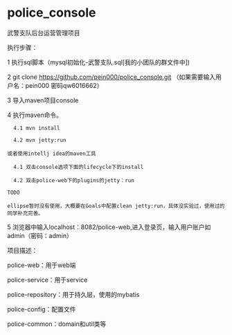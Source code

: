 # police_console

武警支队后台运营管理项目



执行步骤：

  1 执行sql脚本（mysql初始化-武警支队.sql[我的小团队的群文件中])
  
  2 git clone https://github.com/pein000/police_console.git （如果需要输入用户名：pein000 密码qw6016662）
  
  3 导入maven项目console
  
  4 执行maven命令。
  
      4.1 mvn install
      
      4.2 mvn jetty:run
      
    或者使用intellj idea的maven工具
    
      4.1 双击console选项下面的lifecycle下的install
      
      4.2 双击police-web下的plugins的jetty：run
    
    TODO  
    
    ellipse暂时没有使用，大概要在Goals中配置clean jetty:run，具体没实验过，使用过的同学补充完善。
      
  5 浏览器中输入localhost：8082/police-web,进入登录页，输入用户账户如admin（密码：admin）
 
 
  
项目描述：

  police-web：用于web端
  
  police-service：用于service
  
  police-repository：用于持久层，使用的mybatis
  
  police-config：配置文件
  
  police-common：domain和util类等
